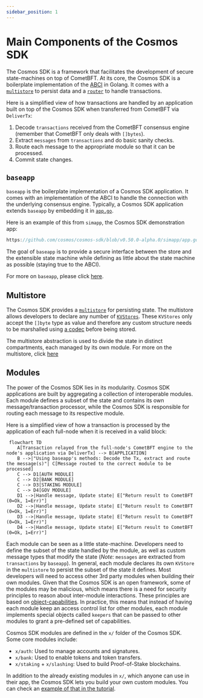 ```yaml
---
sidebar_position: 1
---
```


# Main Components of the Cosmos SDK

The Cosmos SDK is a framework that facilitates the development of secure state-machines on top of CometBFT. At its core, the Cosmos SDK is a boilerplate implementation of the [ABCI](./02-sdk-app-architecture.md#abci) in Golang. It comes with a [`multistore`](../advanced/04-store.md#multistore) to persist data and a [`router`](../advanced/00-baseapp.md#routing) to handle transactions.

Here is a simplified view of how transactions are handled by an application built on top of the Cosmos SDK when transferred from CometBFT via `DeliverTx`:

1. Decode `transactions` received from the CometBFT consensus engine (remember that CometBFT only deals with `[]bytes`).
2. Extract `messages` from `transactions` and do basic sanity checks.
3. Route each message to the appropriate module so that it can be processed.
4. Commit state changes.

## `baseapp`

`baseapp` is the boilerplate implementation of a Cosmos SDK application. It comes with an implementation of the ABCI to handle the connection with the underlying consensus engine. Typically, a Cosmos SDK application extends `baseapp` by embedding it in [`app.go`](../beginner/00-app-anatomy.md#core-application-file).

Here is an example of this from `simapp`, the Cosmos SDK demonstration app:

```go reference
https://github.com/cosmos/cosmos-sdk/blob/v0.50.0-alpha.0/simapp/app.go#L170-L212
```

The goal of `baseapp` is to provide a secure interface between the store and the extensible state machine while defining as little about the state machine as possible (staying true to the ABCI).

For more on `baseapp`, please click [here](../advanced/00-baseapp.md).

## Multistore

The Cosmos SDK provides a [`multistore`](../advanced/04-store.md#multistore) for persisting state. The multistore allows developers to declare any number of [`KVStores`](../advanced/04-store.md#base-layer-kvstores). These `KVStores` only accept the `[]byte` type as value and therefore any custom structure needs to be marshalled using [a codec](../advanced/05-encoding.md) before being stored.

The multistore abstraction is used to divide the state in distinct compartments, each managed by its own module. For more on the multistore, click [here](../advanced/04-store.md#multistore)

## Modules

The power of the Cosmos SDK lies in its modularity. Cosmos SDK applications are built by aggregating a collection of interoperable modules. Each module defines a subset of the state and contains its own message/transaction processor, while the Cosmos SDK is responsible for routing each message to its respective module.

Here is a simplified view of how a transaction is processed by the application of each full-node when it is received in a valid block:

```mermaid
 flowchart TD
    A[Transaction relayed from the full-node's CometBFT engine to the node's application via DeliverTx] --> B[APPLICATION]
    B -->|"Using baseapp's methods: Decode the Tx, extract and route the message(s)"| C[Message routed to the correct module to be processed]
    C --> D1[AUTH MODULE]
    C --> D2[BANK MODULE]
    C --> D3[STAKING MODULE]
    C --> D4[GOV MODULE]
    D1 -->|Handle message, Update state| E["Return result to CometBFT (0=Ok, 1=Err)"]
    D2 -->|Handle message, Update state| E["Return result to CometBFT (0=Ok, 1=Err)"]
    D3 -->|Handle message, Update state| E["Return result to CometBFT (0=Ok, 1=Err)"]
    D4 -->|Handle message, Update state| E["Return result to CometBFT (0=Ok, 1=Err)"]
```

Each module can be seen as a little state-machine. Developers need to define the subset of the state handled by the module, as well as custom message types that modify the state (*Note:* `messages` are extracted from `transactions` by `baseapp`). In general, each module declares its own `KVStore` in the `multistore` to persist the subset of the state it defines. Most developers will need to access other 3rd party modules when building their own modules. Given that the Cosmos SDK is an open framework, some of the modules may be malicious, which means there is a need for security principles to reason about inter-module interactions. These principles are based on [object-capabilities](../advanced/10-ocap.md). In practice, this means that instead of having each module keep an access control list for other modules, each module implements special objects called `keepers` that can be passed to other modules to grant a pre-defined set of capabilities.

Cosmos SDK modules are defined in the `x/` folder of the Cosmos SDK. Some core modules include:

* `x/auth`: Used to manage accounts and signatures.
* `x/bank`: Used to enable tokens and token transfers.
* `x/staking` + `x/slashing`: Used to build Proof-of-Stake blockchains.

In addition to the already existing modules in `x/`, which anyone can use in their app, the Cosmos SDK lets you build your own custom modules. You can check an [example of that in the tutorial](https://tutorials.cosmos.network/).
